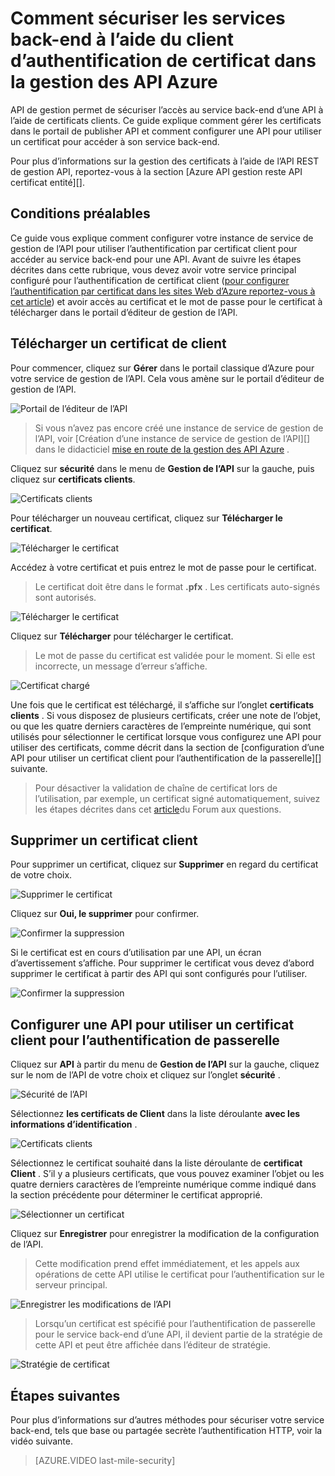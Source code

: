 <properties 
    pageTitle="Comment sécuriser les services back-end à l’aide du client d’authentification de certificat dans la gestion des API Azure" 
    description="Découvrez comment sécuriser les services back-end à l’aide de l’authentification de certificat client dans la gestion des API Azure." 
    services="api-management" 
    documentationCenter="" 
    authors="steved0x" 
    manager="erikre" 
    editor=""/>

<tags 
    ms.service="api-management" 
    ms.workload="mobile" 
    ms.tgt_pltfrm="na" 
    ms.devlang="na" 
    ms.topic="article" 
    ms.date="10/25/2016" 
    ms.author="sdanie"/>

# <a name="how-to-secure-back-end-services-using-client-certificate-authentication-in-azure-api-management"></a>Comment sécuriser les services back-end à l’aide du client d’authentification de certificat dans la gestion des API Azure

API de gestion permet de sécuriser l’accès au service back-end d’une API à l’aide de certificats clients. Ce guide explique comment gérer les certificats dans le portail de publisher API et comment configurer une API pour utiliser un certificat pour accéder à son service back-end.

Pour plus d’informations sur la gestion des certificats à l’aide de l’API REST de gestion API, reportez-vous à la section [Azure API gestion reste API certificat entité][].

## <a name="prerequisites"> </a>Conditions préalables

Ce guide vous explique comment configurer votre instance de service de gestion de l’API pour utiliser l’authentification par certificat client pour accéder au service back-end pour une API. Avant de suivre les étapes décrites dans cette rubrique, vous devez avoir votre service principal configuré pour l’authentification de certificat client ([pour configurer l’authentification par certificat dans les sites Web d’Azure reportez-vous à cet article][]) et avoir accès au certificat et le mot de passe pour le certificat à télécharger dans le portail d’éditeur de gestion de l’API.

## <a name="step1"> </a>Télécharger un certificat de client

Pour commencer, cliquez sur **Gérer** dans le portail classique d’Azure pour votre service de gestion de l’API. Cela vous amène sur le portail d’éditeur de gestion de l’API.

![Portail de l’éditeur de l’API][api-management-management-console]

>Si vous n’avez pas encore créé une instance de service de gestion de l’API, voir [Création d’une instance de service de gestion de l’API][] dans le didacticiel [mise en route de la gestion des API Azure][] .

Cliquez sur **sécurité** dans le menu de **Gestion de l’API** sur la gauche, puis cliquez sur **certificats clients**.

![Certificats clients][api-management-security-client-certificates]

Pour télécharger un nouveau certificat, cliquez sur **Télécharger le certificat**.

![Télécharger le certificat][api-management-upload-certificate]

Accédez à votre certificat et puis entrez le mot de passe pour le certificat.

>Le certificat doit être dans le format **.pfx** . Les certificats auto-signés sont autorisés.

![Télécharger le certificat][api-management-upload-certificate-form]

Cliquez sur **Télécharger** pour télécharger le certificat.

>Le mot de passe du certificat est validée pour le moment. Si elle est incorrecte, un message d’erreur s’affiche.

![Certificat chargé][api-management-certificate-uploaded]

Une fois que le certificat est téléchargé, il s’affiche sur l’onglet **certificats clients** . Si vous disposez de plusieurs certificats, créer une note de l’objet, ou que les quatre derniers caractères de l’empreinte numérique, qui sont utilisés pour sélectionner le certificat lorsque vous configurez une API pour utiliser des certificats, comme décrit dans la section de [configuration d’une API pour utiliser un certificat client pour l’authentification de la passerelle][] suivante.

>Pour désactiver la validation de chaîne de certificat lors de l’utilisation, par exemple, un certificat signé automatiquement, suivez les étapes décrites dans cet [article](api-management-faq.md#can-i-use-a-self-signed-ssl-certificate-for-a-back-end)du Forum aux questions.

## <a name="step1a"> </a>Supprimer un certificat client

Pour supprimer un certificat, cliquez sur **Supprimer** en regard du certificat de votre choix.

![Supprimer le certificat][api-management-certificate-delete]

Cliquez sur **Oui, le supprimer** pour confirmer.

![Confirmer la suppression][api-management-confirm-delete]

Si le certificat est en cours d’utilisation par une API, un écran d’avertissement s’affiche. Pour supprimer le certificat vous devez d’abord supprimer le certificat à partir des API qui sont configurés pour l’utiliser.

![Confirmer la suppression][api-management-confirm-delete-policy]

## <a name="step2"> </a>Configurer une API pour utiliser un certificat client pour l’authentification de passerelle

Cliquez sur **API** à partir du menu de **Gestion de l’API** sur la gauche, cliquez sur le nom de l’API de votre choix et cliquez sur l’onglet **sécurité** .

![Sécurité de l’API][api-management-api-security]

Sélectionnez **les certificats de Client** dans la liste déroulante **avec les informations d’identification** .

![Certificats clients][api-management-mutual-certificates]

Sélectionnez le certificat souhaité dans la liste déroulante de **certificat Client** . S’il y a plusieurs certificats, que vous pouvez examiner l’objet ou les quatre derniers caractères de l’empreinte numérique comme indiqué dans la section précédente pour déterminer le certificat approprié.

![Sélectionner un certificat][api-management-select-certificate]

Cliquez sur **Enregistrer** pour enregistrer la modification de la configuration de l’API.

>Cette modification prend effet immédiatement, et les appels aux opérations de cette API utilise le certificat pour l’authentification sur le serveur principal.

![Enregistrer les modifications de l’API][api-management-save-api]

>Lorsqu’un certificat est spécifié pour l’authentification de passerelle pour le service back-end d’une API, il devient partie de la stratégie de cette API et peut être affichée dans l’éditeur de stratégie.

![Stratégie de certificat][api-management-certificate-policy]

## <a name="next-steps"></a>Étapes suivantes

Pour plus d’informations sur d’autres méthodes pour sécuriser votre service back-end, tels que base ou partagée secrète l’authentification HTTP, voir la vidéo suivante.

> [AZURE.VIDEO last-mile-security]

[api-management-management-console]: ./media/api-management-howto-mutual-certificates/api-management-management-console.png
[api-management-security-client-certificates]: ./media/api-management-howto-mutual-certificates/api-management-security-client-certificates.png
[api-management-upload-certificate]: ./media/api-management-howto-mutual-certificates/api-management-upload-certificate.png
[api-management-upload-certificate-form]: ./media/api-management-howto-mutual-certificates/api-management-upload-certificate-form.png
[api-management-certificate-uploaded]: ./media/api-management-howto-mutual-certificates/api-management-certificate-uploaded.png
[api-management-api-security]: ./media/api-management-howto-mutual-certificates/api-management-api-security.png
[api-management-mutual-certificates]: ./media/api-management-howto-mutual-certificates/api-management-mutual-certificates.png
[api-management-select-certificate]: ./media/api-management-howto-mutual-certificates/api-management-select-certificate.png
[api-management-save-api]: ./media/api-management-howto-mutual-certificates/api-management-save-api.png
[api-management-certificate-policy]: ./media/api-management-howto-mutual-certificates/api-management-certificate-policy.png
[api-management-certificate-delete]: ./media/api-management-howto-mutual-certificates/api-management-certificate-delete.png
[api-management-confirm-delete]: ./media/api-management-howto-mutual-certificates/api-management-confirm-delete.png
[api-management-confirm-delete-policy]: ./media/api-management-howto-mutual-certificates/api-management-confirm-delete-policy.png



[How to add operations to an API]: api-management-howto-add-operations.md
[How to add and publish a product]: api-management-howto-add-products.md
[Monitoring and analytics]: ../api-management-monitoring.md
[Add APIs to a product]: api-management-howto-add-products.md#add-apis
[Publish a product]: api-management-howto-add-products.md#publish-product
[Mise en route de la gestion des API Azure]: api-management-get-started.md
[API Management policy reference]: api-management-policy-reference.md
[Caching policies]: api-management-policy-reference.md#caching-policies
[Créez une instance de service de gestion de l’API]: api-management-get-started.md#create-service-instance

[Entité de certificat d’API API gestion reste Azure]: http://msdn.microsoft.com/library/azure/dn783483.aspx
[WebApp-GraphAPI-DotNet]: https://github.com/AzureADSamples/WebApp-GraphAPI-DotNet
[Pour configurer l’authentification par certificat dans les sites Web d’Azure reportez-vous à cet article]: https://azure.microsoft.com/en-us/documentation/articles/app-service-web-configure-tls-mutual-auth/

[Prerequisites]: #prerequisites
[Upload a client certificate]: #step1
[Delete a client certificate]: #step1a
[Configurer une API pour utiliser un certificat client pour l’authentification de passerelle]: #step2
[Test the configuration by calling an operation in the Developer Portal]: #step3
[Next steps]: #next-steps


 

